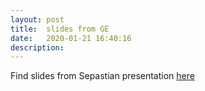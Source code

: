 ```yaml
---
layout: post
title:  slides from GE
date:   2020-01-21 16:40:16
description: 
---
```


Find slides from Sepastian presentation [here](assets/pdf/CNASummary.pdf)

  
